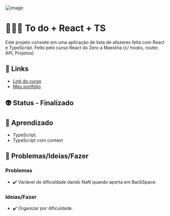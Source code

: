 ![image](https://user-images.githubusercontent.com/88604193/234652631-8f8a0048-336f-42ce-9440-1b233d4e2776.png)
<h1>👩🏽‍💻 To do + React + TS</h1>
<p>Este projeto consiste em uma aplicação de lista de afazeres feita com React e TypeScript. Feito pelo curso React do Zero a Maestria (c/ hooks, router, API, Projetos)</p>
<h2>🎯 Links</h2>
<ul>
  <li>
    <a href="https://www.udemy.com/share/106ezS3@yy2hCdMUGz87RDoySH2BOS60Gpa2vkXQG_MzO4gK9McxYY7vSD-YYgJI9B09QaITqw==/" target="_blank">Link do curso</a>
  </li>
  <li>
    <a href="https://sabrinaalvesbrito.com.br" target="_blank">Meu portfólio</a>
  </li>
</ul>
<h2>👽 Status - Finalizado</h2>
<h2>🧐 Aprendizado</h2>
<ul>
  <li>TypeScript.</li>
  <li>TypeScript com context</li>
</ul>
<h2>👀 Problemas/Ideias/Fazer</h2>
<h3>Problemas</h3>
<ul>
  <li>✔️ Variável de dificuldade dando NaN quando aperta em BackSpace.</li>
</ul>
<h3>Ideias/Fazer</h3>
<ul>
  <li>✔️ Organizar por dificuldade.</li>
</ul>
<!-- ❌ ✔️ 🕐 -->
